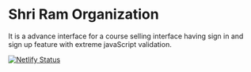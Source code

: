 # Shri Ram Organization
It is a advance interface for a course selling interface having sign in and sign up feature with extreme javaScript validation.

[![Netlify Status](https://api.netlify.com/api/v1/badges/8ae01af2-434e-44b2-94f2-88bb9402784a/deploy-status)](https://app.netlify.com/sites/shriramorg/deploys)

